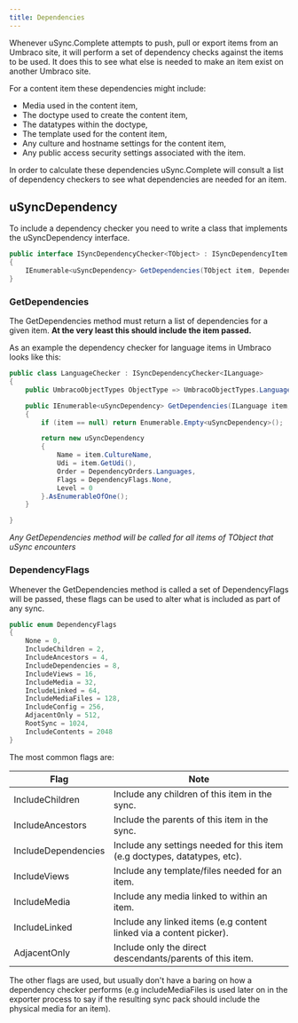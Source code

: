 ```yaml
---
title: Dependencies
--- 
```


Whenever uSync.Complete attempts to push, pull or export items from an Umbraco site, it will perform a set of dependency checks against the items to be used. It does this to see what else is needed to make an item exist on another Umbraco site. 

For a content item these dependencies might include: 

- Media used in the content item,
- The doctype used to create the content item,
- The datatypes within the doctype, 
- The template used for the content item,
- Any culture and hostname settings for the content item,
- Any public access security settings associated with the item.

In order to calculate these dependencies uSync.Complete will consult a list of dependency checkers to see what dependencies are needed for an item. 

## uSyncDependency
To include a dependency checker you need to write a class that implements the uSyncDependency interface.

```cs
public interface ISyncDependencyChecker<TObject> : ISyncDependencyItem
{
    IEnumerable<uSyncDependency> GetDependencies(TObject item, DependencyFlags flags);
}
```    

### GetDependencies
The GetDependencies method must return a list of dependencies for a given item. __At the very least this should include the item passed.__

As an example the dependency checker for language items in Umbraco looks like this:

```cs
public class LanguageChecker : ISyncDependencyChecker<ILanguage>
{
    public UmbracoObjectTypes ObjectType => UmbracoObjectTypes.Language;

    public IEnumerable<uSyncDependency> GetDependencies(ILanguage item, DependencyFlags flags)
    {
        if (item == null) return Enumerable.Empty<uSyncDependency>();

        return new uSyncDependency
        {
            Name = item.CultureName,
            Udi = item.GetUdi(),
            Order = DependencyOrders.Languages,
            Flags = DependencyFlags.None,
            Level = 0
        }.AsEnumerableOfOne();
    }

}
```
_Any GetDependencies method will be called for all items of TObject that uSync encounters_

### DependencyFlags
Whenever the GetDependencies method is called a set of DependencyFlags will be passed, these 
flags can be used to alter what is included as part of any sync. 

```cs
public enum DependencyFlags
{
    None = 0,
    IncludeChildren = 2,
    IncludeAncestors = 4,
    IncludeDependencies = 8,
    IncludeViews = 16,
    IncludeMedia = 32,
    IncludeLinked = 64,
    IncludeMediaFiles = 128,
    IncludeConfig = 256,
    AdjacentOnly = 512,
    RootSync = 1024,
    IncludeContents = 2048
}
```

The most common flags are:

Flag | Note
----|----
IncludeChildren | Include any children of this item in the sync.
IncludeAncestors | Include the parents of this item in the sync.
IncludeDependencies | Include any settings needed for this item (e.g doctypes, datatypes, etc).
IncludeViews | Include any template/files needed for an item.
IncludeMedia | Include any media linked to within an item.
IncludeLinked | Include any linked items (e.g content linked via a content picker).
AdjacentOnly | Include only the direct descendants/parents of this item.

The other flags are used, but usually don't have a baring on how a dependency checker performs (e.g includeMediaFiles is used later on in the exporter process to say if the resulting sync pack should include the physical media for an item).






